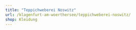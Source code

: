 ```yaml
---
title: "Teppichweberei Noswitz"
url: /klagenfurt-am-woerthersee/teppichweberei-noswitz/
shop: Kleidung
---
```


